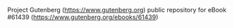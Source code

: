 Project Gutenberg (https://www.gutenberg.org) public repository for eBook #61439 (https://www.gutenberg.org/ebooks/61439)
